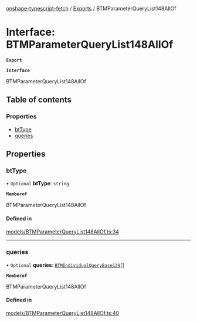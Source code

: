 [onshape-typescript-fetch](../README.md) / [Exports](../modules.md) / BTMParameterQueryList148AllOf

# Interface: BTMParameterQueryList148AllOf

**`Export`**

**`Interface`**

BTMParameterQueryList148AllOf

## Table of contents

### Properties

- [btType](BTMParameterQueryList148AllOf.md#bttype)
- [queries](BTMParameterQueryList148AllOf.md#queries)

## Properties

### btType

• `Optional` **btType**: `string`

**`Memberof`**

BTMParameterQueryList148AllOf

#### Defined in

[models/BTMParameterQueryList148AllOf.ts:34](https://github.com/toebes/onshape-typescript-fetch/blob/3e11ae1/models/BTMParameterQueryList148AllOf.ts#L34)

___

### queries

• `Optional` **queries**: [`BTMIndividualQueryBase139`](BTMIndividualQueryBase139.md)[]

**`Memberof`**

BTMParameterQueryList148AllOf

#### Defined in

[models/BTMParameterQueryList148AllOf.ts:40](https://github.com/toebes/onshape-typescript-fetch/blob/3e11ae1/models/BTMParameterQueryList148AllOf.ts#L40)

